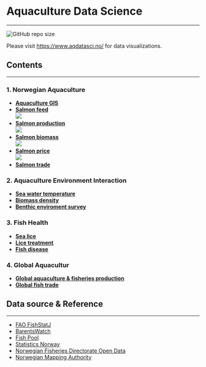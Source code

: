 # Aquaculture Data Science 
---

![GitHub repo size](https://img.shields.io/github/repo-size/d267053/AqDataSci)

Please visit https://www.aqdatasci.no/ for data visualizations.

## Contents
---

### 1. Norwegian Aquaculture
 - **[Aquaculture GIS](https://www.aqdatasci.no/aquaculture/aqua-gis)**
 - **[Salmon feed](https://www.aqdatasci.no/aquaculture/salmon-feed)**  <br>
 [![](https://img.shields.io/badge/Data-processing-green)](https://github.com/d267053/AqDataSci/blob/main/Jupyter%20Notebook/Salmon%20feed.ipynb)
 - **[Salmon production](https://www.aqdatasci.no/aquaculture/salmon-production)** <br>[![](https://img.shields.io/badge/Data-processing-green)](https://github.com/d267053/AqDataSci/blob/main/Jupyter%20Notebook/Biomass%20statistics%20by%20county.ipynb)
 - **[Salmon biomass](https://www.aqdatasci.no/aquaculture/salmon-biomass)** <br>[![](https://img.shields.io/badge/Data-processing-green)](https://github.com/d267053/AqDataSci/blob/main/Jupyter%20Notebook/Biomass%20statistics%20by%20county.ipynb)
 - **[Salmon price](https://www.aqdatasci.no/aquaculture/salmon-price)**
  <br>[![](https://img.shields.io/badge/Data-processing-green)](https://github.com/d267053/AqDataSci/blob/main/Jupyter%20Notebook/Salmon%20price.ipynb)
 - **[Salmon trade](https://www.aqdatasci.no/aquaculture/salmon-trade)**
 
 

### 2. Aquaculture Environment Interaction
- **[Sea water temperature](https://www.aqdatasci.no/environment/SST)**
- **[Biomass density](https://www.aqdatasci.no/environment/biomass-density)**
- **[Benthic enviroment survey](https://www.aqdatasci.no/environment/seafloor-survey)**

### 3. Fish Health
- **[Sea lice](https://www.aqdatasci.no/fish-health/sea-lice)**
- **[Lice treatment](https://www.aqdatasci.no/fish-health/lice-treatment)**
- **[Fish disease](https://www.aqdatasci.no/fish-health/Fish-Disease)**


### 4. Global Aquacultur
- **[Global aquaculture & fisheries production](https://www.aqdatasci.no/global/fish-production)**
- **[Global fish trade](https://www.aqdatasci.no/global/fish-trade)**



## Data source & Reference 
---
- [FAO FishStatJ](https://www.fao.org/fishery/en/statistics/software/fishstatj)
- [BarentsWatch](https://www.barentswatch.no/)
- [Fish Pool](https://fishpool.eu/)
- [Statistics Norway](https://www.ssb.no/en)
- [Norwegian Fisheries Directorate Open Data](https://www.fiskeridir.no/Tall-og-analyse/AApne-data)
- [Norwegian Mapping Authority](https://www.kartverket.no/en/about-kartverket)


